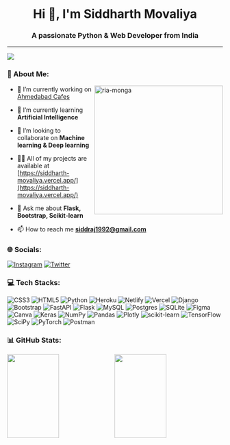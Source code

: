 <h1 align="center">Hi 👋, I'm Siddharth Movaliya</h1>

<h3 align="center">A passionate Python & Web Developer from India</h3>

---

[![](https://visitcount.itsvg.in/api?id=siddharth-2382&icon=5&color=12)](https://visitcount.itsvg.in)

<h3>💫 About Me:</h3>

<img align="right" src="https://i.pinimg.com/564x/f7/a6/27/f7a6276644c0588b7dfdea6722ae95d1.jpg" alt="ria-monga" height="300" />

- 🔭 I’m currently working on [Ahmedabad Cafes](https://github.com/Siddharth-2382/Ahmedabad-Cafes)

- 🌱 I’m currently learning **Artificial Intelligence**

- 👯 I’m looking to collaborate on **Machine learning & Deep learning**

- 👨‍💻 All of my projects are available at [https://siddharth-movaliya.vercel.app/](https://siddharth-movaliya.vercel.app/)

- 💬 Ask me about **Flask, Bootstrap, Scikit-learn**

- 📫 How to reach me **siddraj1992@gmail.com**

<h3>🌐 Socials:</h3>

[![Instagram](https://img.shields.io/badge/Instagram-%23E4405F.svg?logo=Instagram&logoColor=white)](https://instagram.com/siddharth_2382) [![Twitter](https://img.shields.io/badge/Twitter-%231DA1F2.svg?logo=Twitter&logoColor=white)](https://twitter.com/siddharth_2382) 

<h3 align="left">💻 Tech Stacks:</h3>

![CSS3](https://img.shields.io/badge/css3-%231572B6.svg?style=for-the-badge&logo=css3&logoColor=white) ![HTML5](https://img.shields.io/badge/html5-%23E34F26.svg?style=for-the-badge&logo=html5&logoColor=white) ![Python](https://img.shields.io/badge/python-3670A0?style=for-the-badge&logo=python&logoColor=ffdd54) ![Heroku](https://img.shields.io/badge/heroku-%23430098.svg?style=for-the-badge&logo=heroku&logoColor=white) ![Netlify](https://img.shields.io/badge/netlify-%23000000.svg?style=for-the-badge&logo=netlify&logoColor=#00C7B7) ![Vercel](https://img.shields.io/badge/vercel-%23000000.svg?style=for-the-badge&logo=vercel&logoColor=white) ![Django](https://img.shields.io/badge/django-%23092E20.svg?style=for-the-badge&logo=django&logoColor=white) ![Bootstrap](https://img.shields.io/badge/bootstrap-%23563D7C.svg?style=for-the-badge&logo=bootstrap&logoColor=white) ![FastAPI](https://img.shields.io/badge/FastAPI-005571?style=for-the-badge&logo=fastapi) ![Flask](https://img.shields.io/badge/flask-%23000.svg?style=for-the-badge&logo=flask&logoColor=white) ![MySQL](https://img.shields.io/badge/mysql-%2300f.svg?style=for-the-badge&logo=mysql&logoColor=white) ![Postgres](https://img.shields.io/badge/postgres-%23316192.svg?style=for-the-badge&logo=postgresql&logoColor=white) ![SQLite](https://img.shields.io/badge/sqlite-%2307405e.svg?style=for-the-badge&logo=sqlite&logoColor=white) 	![Figma](https://img.shields.io/badge/figma-%23F24E1E.svg?style=for-the-badge&logo=figma&logoColor=white) ![Canva](https://img.shields.io/badge/Canva-%2300C4CC.svg?style=for-the-badge&logo=Canva&logoColor=white) ![Keras](https://img.shields.io/badge/Keras-%23D00000.svg?style=for-the-badge&logo=Keras&logoColor=white) ![NumPy](https://img.shields.io/badge/numpy-%23013243.svg?style=for-the-badge&logo=numpy&logoColor=white) ![Pandas](https://img.shields.io/badge/pandas-%23150458.svg?style=for-the-badge&logo=pandas&logoColor=white) ![Plotly](https://img.shields.io/badge/Plotly-%233F4F75.svg?style=for-the-badge&logo=plotly&logoColor=white) ![scikit-learn](https://img.shields.io/badge/scikit--learn-%23F7931E.svg?style=for-the-badge&logo=scikit-learn&logoColor=white) ![TensorFlow](https://img.shields.io/badge/TensorFlow-%23FF6F00.svg?style=for-the-badge&logo=TensorFlow&logoColor=white) ![SciPy](https://img.shields.io/badge/SciPy-%230C55A5.svg?style=for-the-badge&logo=scipy&logoColor=%white) ![PyTorch](https://img.shields.io/badge/PyTorch-%23EE4C2C.svg?style=for-the-badge&logo=PyTorch&logoColor=white) ![Postman](https://img.shields.io/badge/Postman-FF6C37?style=for-the-badge&logo=postman&logoColor=white)

<h3>📊 GitHub Stats:</h3>

<div style="align: center">
  <img width="49%" height="195" src="https://github-readme-stats.vercel.app/api?username=Siddharth-2382&theme=radical&show_icons=true" />
  <img width="49%" height="195" src="https://github-readme-streak-stats.herokuapp.com/?user=Siddharth-2382&theme=radical&show_icons=true" />
</div>
